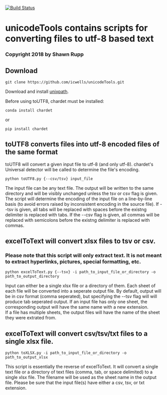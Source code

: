 [![Build Status](https://travis-ci.com/icwells/unicodeTools.svg?branch=master)](https://travis-ci.com/icwells/unicodeTools)
# unicodeTools contains scripts for converting files to utf-8 based text  
### Copyright 2018 by Shawn Rupp  

## Download   

	git clone https://github.com/icwells/unicodeTools.git  

Download and install [unixpath](https://github.com/icwells/unixpath).  

Before using toUTF8, chardet must be installed:  

	conda install chardet  

or  

	pip install chardet  

## toUTF8 converts files into utf-8 encoded files of the same format
toUTF8 will convert a given input file to utf-8 (and only utf-8). chardet's Universal detector will be called to 
determine the file's encoding.

	python toUTF8.py {--csv/tsv} input_file  

The input file can be any text file. The output will be written to the same directory and will be visibly unchanged unless the tsv 
or csv flag is given. The script will determine the encoding of the input file on a line-by-line basis (to avoid errors raised by 
inconsistent encoding in the source file). If --tsv is given, all tabs will be replaced with spaces before the existng delimiter 
is replaced with tabs. If the --csv flag is given, all commas will be replaced with semicolons before the existng delimiter 
is replaced with commas.  

## excelToText will convert xlsx files to tsv or csv. 
### Please note that this script will only extract text. It is not meant to extract hyperlinks, pictures, special formatting, etc.  

	python excelToText.py {--tsv} -i path_to_input_file_or_directory -o path_to_output_directory  

Input can either be a single xlsx file or a directory of them. Each sheet of each file will be converted into a seperate output file. 
By default, output will be in csv format (comma seperated), but specifying the --tsv flag will will produce tab seperated output. 
If an input file has only one sheet, the corresponding output will have the same name with a new extension.   
If a file has multiple sheets, the output files will have the name of the sheet they were extrated from.   

## excelToText will convert csv/tsv/txt files to a single xlsx file.  

	python toXLSX.py -i path_to_input_file_or_directory -o path_to_output_xlsx  

This script is essentially the reverse of excelToText. It will convert a single text file or a directory of text files 
(comma, tab, or space delimited) to a single xlsx file. The filename will be used as the sheet name in the output file. 
Please be sure that the input file(s) have either a csv, tsv, or txt extension.  
